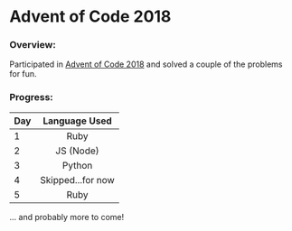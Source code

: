 # Advent of Code 2018

### Overview:
Participated in [Advent of Code 2018](https://adventofcode.com) and solved a couple of the problems for fun.


### Progress:
| Day | Language Used |
| --- |:-------------:|
| 1   | Ruby          |
| 2   | JS (Node)     |
| 3   | Python        |
| 4   | Skipped...for now|
| 5   | Ruby          |

... and probably more to come! 

